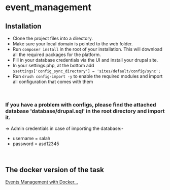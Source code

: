 # event_management

## Installation

- Clone the project files into a directory.
- Make sure your local domain is pointed to the web folder.
- Run `composer install` in the root of your installation. This will download all the required packages for the platform.
- Fill in your database credentials via the UI and install your drupal site.
- In your settings.php, at the bottom add `$settings['config_sync_directory'] = 'sites/default/config/sync';`
- Run `drush config-import -y` to enable the required modules and import all configuration that comes with them

<br>

### If you have a problem with configs, please find the attached database 'database/drupal.sql' in the root directory and import it.

=> Admin credentials in case of importing the database:-
- username = salah
- password = asd12345

<br> 

## The docker version of the task
[Events Management with Docker...](https://github.com/salah-jr/Event_management_docker)
